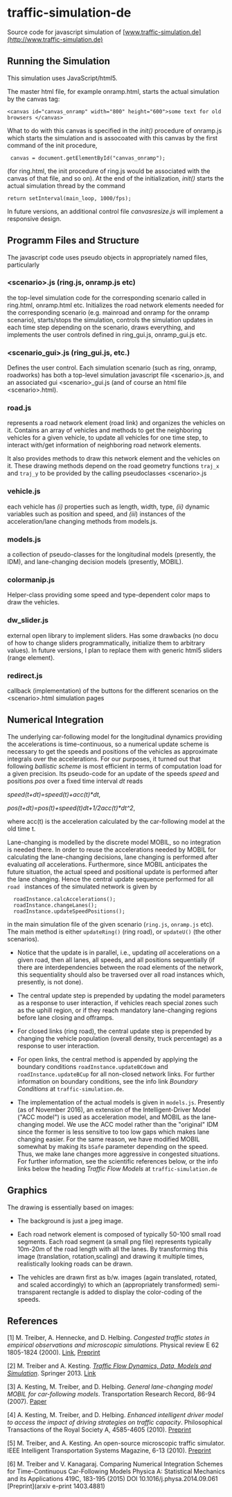 # traffic-simulation-de
Source code for javascript simulation of  [www.traffic-simulation.de](http://www.traffic-simulation.de)

## Running the Simulation

This simulation uses JavaScript/html5.

The master html file, for example onramp.html, starts the actual simulation by the canvas tag:
```
<canvas id="canvas_onramp" width="800" height="600">some text for old browsers </canvas>
```
What to do with this canvas is specified in the _init()_ procedure of onramp.js which starts the simulation and is assocoated with this canvas by the first command of the init procedure,

```
 canvas = document.getElementById("canvas_onramp");
```

(for ring.html, the init procedure of ring.js would be associated with the canvas of that file, and so on). At the end of the initialization, _init()_ starts the actual simulation thread by the command 

`return setInterval(main_loop, 1000/fps);`

In future versions, an additional control file _canvasresize.js_ will implement a responsive design.

## Programm Files and Structure

The javascript code uses pseudo objects in appropriately named files, particularly

### \<scenario\>.js (ring.js, onramp.js etc)

the top-level simulation code for the corresponding scenario called in ring.html, onramp.html etc. Initializes the road network elements needed for the corresponding scenario (e.g. mainroad and onramp for the onramp scenario), starts/stops the simulation, controls the simulation updates in each time step depending on the scenario, draws everything, and implements the user controls defined in ring_gui.js, onramp_gui.js etc.

### \<scenario_gui\>.js (ring_gui.js, etc.)

Defines the user control. Each simulation scenario (such as ring, onramp, roadworks) has both a top-level simulation javascript file \<scenario\>.js, and an associated gui \<scenario\>_gui.js (and of course an html file \<scenario\>.html).

### road.js

represents a road network element (road link) and organizes the vehicles on it. Contains an array of vehicles and methods to get the neighboring vehicles for a given vehicle, to update all vehicles for one time step, to interact with/get information of neighboring road network  elements.

It also provides methods to draw this network element and the vehicles on it. These drawing methods depend on the road geometry functions ```traj_x``` and ```traj_y``` to be provided by the calling pseudoclasses \<scenario\>.js

### vehicle.js

each vehicle has _(i)_ properties such as length, width, type, _(ii)_ dynamic variables such as position and speed, and _(iii_) instances of the acceleration/lane changing methods from models.js.

### models.js

a collection of pseudo-classes for the longitudinal models (presently, the IDM), and lane-changing decision models (presently, MOBIL).

### colormanip.js

Helper-class providing some speed and type-dependent color maps to draw the vehicles.

### dw_slider.js

external open library to implement sliders. Has some drawbacks (no docu of how to change sliders programmatically, initialize them to arbitrary values). In future versions, I plan to replace them with generic html5 sliders (range element).

### redirect.js

callback (implementation) of the buttons for the different scenarios on the \<scenario\>.html simulation pages

## Numerical Integration

The underlying car-following model for the longitudinal dynamics
providing the accelerations is time-continuous, so a numerical update
scheme is necessary to get the speeds and positions of the vehicles as
approximate integrals over the accelerations. For our purposes, it
turned out that following _ballistic scheme_ is most efficient in
terms of computation load for a given precision. Its pseudo-code for
an update of the speeds _speed_ and positions _pos_ over a fixed time interval _dt_ reads

_speed(t+dt)=speed(t)+acc(t)*dt,_

_pos(t+dt)=pos(t)+speed(t)*dt+1/2*acc(t)*dt^2_,

where acc(t) is the acceleration calculated by the car-following model
at the old time t.

Lane-changing is modelled by the discrete model MOBIL, so no
integration is needed there. In order to reuse the accelerations
needed by MOBIL for calculating the lane-changing decisions, lane
changing is performed after evaluating _all_
accelerations. Furthermore, since MOBIL anticipates the future
situation, the actual speed and positional update is performed after
the lane changing. Hence the central update sequence performed for all
```road ``` instances of the simulated network is given by

```
  roadInstance.calcAccelerations();
  roadInstance.changeLanes();         
  roadInstance.updateSpeedPositions();
```
in the main simulation file of the given scenario (```ring.js```,
  ```onramp.js``` etc). The main method is either ```updateRing()``` (ring
  road), or ```updateU()``` (the other scenarios).

* Notice that the update is in parallel, i.e., updating _all_
 accelerations on a given road, then all lanes, all speeds, and all
 positions sequentially (if there are interdependencies between
 the road elements of the network, this sequentiality should also be
 traversed over all road 
 instances which, presently, is not done).

* The central update step is prepended by
  updating the model parameters as a
  response to user interaction, if vehicles reach special
  zones such as the uphill region, or if they reach mandatory lane-changing regions before lane closing and offramps.

* For closed links (ring road), the central update step is prepended by
  changing the vehicle population (overall density, truck
  percentage) as a response to user interaction.

* For open links, the central method is appended
   by applying the 
  boundary conditions ```roadInstance.updateBCdown``` and
  ```roadInstance.updateBCup``` for all non-closed network links. For
  further information on boundary conditions, see the info link
  _Boundary Conditions_ at ```traffic-simulation.de```.

* The implementation of the actual models is given in
  ```models.js```. Presently (as of November 2016), an extension of
  the Intelligent-Driver Model
  ("ACC model") is used as acceleration model, and MOBIL as the
  lane-changing model. We use the ACC model rather
  than the "original" IDM since the former is less sensitive to too
  low gaps which makes lane changing easier. For the same reason, we
  have modified MOBIL somewhat by making its ```bSafe``` parameter
  depending on the speed. Thus, we make lane changes more aggressive
  in congested situations.  For further information, see the scientific
  references below, or the info links below the heading _Traffic Flow
  Models_ at ```traffic-simulation.de```


 
## Graphics

The drawing is essentially based on images:

* The background is just a jpeg image.

* Each road network element is composed of typically 50-100 small road segments. Each   road segment  (a small png file) represents typically 10m-20m of the road length with all the lanes. By transforming this image (translation, rotation,scaling) and drawing it multiple times, realistically looking roads can be drawn.

* The vehicles are drawn first as b/w. images (again translated, rotated, and scaled accordingly) to which an (appropriately transformed) semi-transparent rectangle is added to display the color-coding of the speeds.


## References 

[1] M. Treiber, A. Hennecke, and D. Helbing. _Congested traffic states in empirical observations and microscopic simulations._ Physical review E 62 1805-1824 (2000). [Link](http://journals.aps.org/pre/pdf/10.1103/PhysRevE.62.1805), [Preprint](http://arxiv.org/abs/cond-mat/0002177)

[2] M. Treiber and A. Kesting. [_Traffic Flow Dynamics, Data, Models and Simulation_](http://www.traffic-flow-dynamics.org). Springer 2013. [Link](http://www.springer.com/physics/complexity/book/978-3-642-32459-8)

[3] A. Kesting, M. Treiber, and D. Helbing. _General lane-changing model MOBIL for car-following models_.   Transportation Research Record, 86-94 (2007). [Paper](http://www.akesting.de/download/MOBIL_TRR_2007.pdf)
    
[4] A. Kesting, M. Treiber, and D. Helbing. _Enhanced intelligent driver model to access the impact of driving strategies on traffic capacity_. Philosophical Transactions of the Royal Society A, 4585-4605 (2010). [Preprint](http://arxiv.org/abs/0912.3613)
    
[5] M. Treiber, and A. Kesting. An open-source microscopic traffic
simulator.     IEEE Intelligent Transportation Systems Magazine, 6-13
(2010). [Preprint](http://arxiv.org/abs/1012.4913)

[6] M. Treiber and V. Kanagaraj.
Comparing Numerical Integration Schemes for Time-Continuous Car-Following Models
Physica A: Statistical Mechanics and its Applications 419C, 183-195 (2015)
DOI 10.1016/j.physa.2014.09.061
[Preprint](arxiv e-print 1403.4881)
